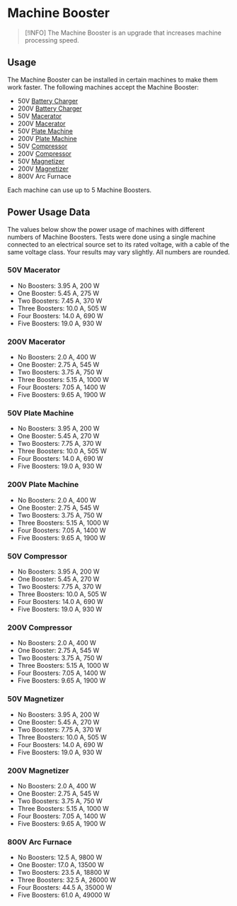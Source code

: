 # Machine Booster

> [!INFO]
> The Machine Booster is an upgrade that increases machine processing speed.

## Usage

The Machine Booster can be installed in certain machines to make them work faster.
The following machines accept the Machine Booster:

- 50V [Battery Charger](/3-machines/battery-charger.md)
- 200V [Battery Charger](/3-machines/battery-charger.md)
- 50V [Macerator](/3-machines/macerator.md)
- 200V [Macerator](/3-machines/macerator.md)
- 50V [Plate Machine](/3-machines/plate-machine.md)
- 200V [Plate Machine](/3-machines/plate-machine.md)
- 50V [Compressor](/3-machines/compressor.md)
- 200V [Compressor](/3-machines/compressor.md)
- 50V [Magnetizer](/3-machines/magnetizer.md)
- 200V [Magnetizer](/3-machines/magnetizer.md)
- 800V Arc Furnace

Each machine can use up to 5 Machine Boosters.

## Power Usage Data

The values below show the power usage of machines with different numbers of Machine Boosters.
Tests were done using a single machine connected to an electrical source set to its rated voltage, with a cable of the same voltage class. Your results may vary slightly. All numbers are rounded.

### 50V Macerator

- No Boosters: 3.95 A, 200 W
- One Booster: 5.45 A, 275 W
- Two Boosters: 7.45 A, 370 W
- Three Boosters: 10.0 A, 505 W
- Four Boosters: 14.0 A, 690 W
- Five Boosters: 19.0 A, 930 W

### 200V Macerator

- No Boosters: 2.0 A, 400 W
- One Booster: 2.75 A, 545 W
- Two Boosters: 3.75 A, 750 W
- Three Boosters: 5.15 A, 1000 W
- Four Boosters: 7.05 A, 1400 W
- Five Boosters: 9.65 A, 1900 W

### 50V Plate Machine

- No Boosters: 3.95 A, 200 W
- One Booster: 5.45 A, 270 W
- Two Boosters: 7.75 A, 370 W
- Three Boosters: 10.0 A, 505 W
- Four Boosters: 14.0 A, 690 W
- Five Boosters: 19.0 A, 930 W

### 200V Plate Machine

- No Boosters: 2.0 A, 400 W
- One Booster: 2.75 A, 545 W
- Two Boosters: 3.75 A, 750 W
- Three Boosters: 5.15 A, 1000 W
- Four Boosters: 7.05 A, 1400 W
- Five Boosters: 9.65 A, 1900 W

### 50V Compressor

- No Boosters: 3.95 A, 200 W
- One Booster: 5.45 A, 270 W
- Two Boosters: 7.75 A, 370 W
- Three Boosters: 10.0 A, 505 W
- Four Boosters: 14.0 A, 690 W
- Five Boosters: 19.0 A, 930 W

### 200V Compressor

- No Boosters: 2.0 A, 400 W
- One Booster: 2.75 A, 545 W
- Two Boosters: 3.75 A, 750 W
- Three Boosters: 5.15 A, 1000 W
- Four Boosters: 7.05 A, 1400 W
- Five Boosters: 9.65 A, 1900 W

### 50V Magnetizer

- No Boosters: 3.95 A, 200 W
- One Booster: 5.45 A, 270 W
- Two Boosters: 7.75 A, 370 W
- Three Boosters: 10.0 A, 505 W
- Four Boosters: 14.0 A, 690 W
- Five Boosters: 19.0 A, 930 W

### 200V Magnetizer

- No Boosters: 2.0 A, 400 W
- One Booster: 2.75 A, 545 W
- Two Boosters: 3.75 A, 750 W
- Three Boosters: 5.15 A, 1000 W
- Four Boosters: 7.05 A, 1400 W
- Five Boosters: 9.65 A, 1900 W

### 800V Arc Furnace

- No Boosters: 12.5 A, 9800 W
- One Booster: 17.0 A, 13500 W
- Two Boosters: 23.5 A, 18800 W
- Three Boosters: 32.5 A, 26000 W
- Four Boosters: 44.5 A, 35000 W
- Five Boosters: 61.0 A, 49000 W
